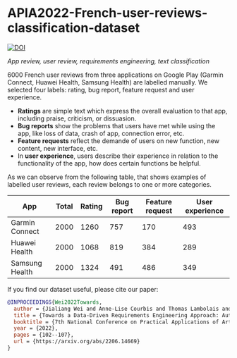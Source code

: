 # APIA2022-French-user-reviews-classification-dataset

[![DOI](https://zenodo.org/badge/DOI/10.5281/zenodo.7261877.svg)](https://doi.org/10.5281/zenodo.7261877)

*App review, user review, requirements engineering, text classification*

6000 French user reviews from three applications on Google Play (Garmin Connect, Huawei Health, Samsung Health) are labelled manually. We selected four labels: rating, bug report, feature request and user experience.

* **Ratings** are simple text which express the overall evaluation to that app, including praise, criticism, or dissuasion.
* **Bug reports** show the problems that users have met while using the app, like loss of data, crash of app, connection error, etc.
* **Feature requests** reflect the demande of users on new function, new content, new interface, etc.
* In **user experience**, users describe their experience in relation to the functionality of the app, how does certain functions be helpful.

As we can observe from the following table, that shows examples of labelled user reviews, each review belongs to one or more categories.


| App            | Total | Rating | Bug report | Feature request | User experience |
| -------------- | ----- | ------ | ---------- | --------------- | --------------- |
| Garmin Connect | 2000  | 1260   | 757        | 170             | 493             |
| Huawei Health  | 2000  | 1068   | 819        | 384             | 289             |
| Samsung Health | 2000  | 1324   | 491        | 486             | 349             |



If you find our dataset useful, please cite our paper:


```bibtex
@INPROCEEDINGS{Wei2022Towards,
  author = {Jialiang Wei and Anne-Lise Courbis and Thomas Lambolais and Binbin Xu and Pierre Louis Bernard and Gérard Dray},
  title = {Towards a Data-Driven Requirements Engineering Approach: Automatic Analysis of User Reviews},
  booktitle = {7th National Conference on Practical Applications of Artificial Intelligence, APIA 2022},
  year = {2022},
  pages = {102--107},
  url = {https://arxiv.org/abs/2206.14669}
}
```
